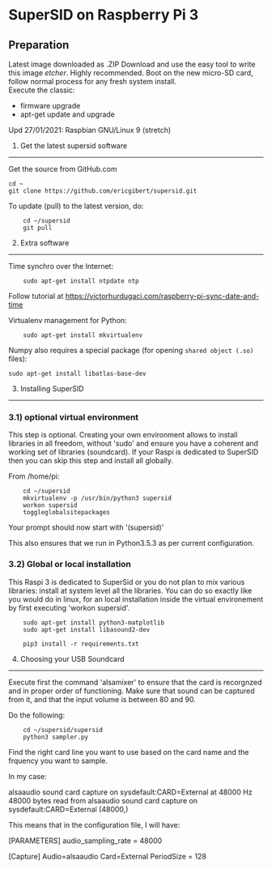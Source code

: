 SuperSID on Raspberry Pi 3
==========================

Preparation
-----------

Latest image downloaded as .ZIP
Download and use the easy tool to write this image *etcher*. Highly recommended.
Boot on the new micro-SD card, follow normal process for any fresh system install.\
Execute the classic:
- firmware upgrade
- apt-get update and upgrade

Upd 27/01/2021: Raspbian GNU/Linux 9 (stretch)


1) Get the latest supersid software
-----------------------------------

Get the source from GitHub.com

```
cd ~
git clone https://github.com/ericgibert/supersid.git
```

To update (pull) to the latest version, do:
```
	cd ~/supersid
	git pull
```


2) Extra software
-----------------

Time synchro over the Internet:
```
    sudo apt-get install ntpdate ntp
```
Follow tutorial at  https://victorhurdugaci.com/raspberry-pi-sync-date-and-time

Virtualenv management for Python:
````
    sudo apt-get install mkvirtualenv
````
Numpy also requires a special package (for opening `shared object (.so)` files):
```
sudo apt-get install libatlas-base-dev
```


3) Installing SuperSID
----------------------
### 3.1) optional virtual environment

This step is optional. Creating your own environment allows to install libraries in all freedom,
without 'sudo' and ensure you have a coherent and working set of libraries (soundcard).
If your Raspi is dedicated to SuperSID then you can skip this step and install all globally.

From /home/pi:
````
    cd ~/supersid
    mkvirtualenv -p /usr/bin/python3 supersid
    workon supersid
    toggleglobalsitepackages
````

Your prompt should now start with '(supersid)'

This also ensures that we run in Python3.5.3 as per current configuration.


### 3.2) Global or local installation

This Raspi 3 is dedicated to SuperSid or you do not plan to mix various libraries: install at system level all the libraries.
You can do so exactly like you would do in linux, for an local installation inside the virtual environement by first executing 'workon supersid'.


````
    sudo apt-get install python3-matplotlib
    sudo apt-get install libasound2-dev

    pip3 install -r requirements.txt
````

4) Choosing your USB Soundcard
------------------------------

Execute first the command 'alsamixer' to ensure that the card is recorgnzed and in proper order of functioning.
Make sure that sound can be captured from it, and that the input volume is between 80 and 90.

Do the following:

``` 
	cd ~/supersid/supersid
	python3 sampler.py 
``` 

Find the right card line you want to use based on the card name and the frquency you want to sample.

In my case:

alsaaudio sound card capture on sysdefault:CARD=External at 48000 Hz
48000 bytes read from alsaaudio sound card capture on sysdefault:CARD=External (48000,)

This means that in the configuration file, I will have:

[PARAMETERS]
audio_sampling_rate = 48000

[Capture]
Audio=alsaaudio
Card=External
PeriodSize = 128






































